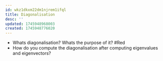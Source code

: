 ```yaml
---
id: wkz1dkxm22dm1njrem1ifql
title: Diagonalisation
desc: ''
updated: 1745948968003
created: 1745948776020
---
```



- Whats diagonalisation? Whats the purpose of it? #Red
- How do you compute the diagonalisation after computing eigenvalues and eigenvectors?